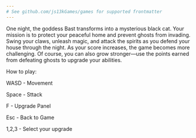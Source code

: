 ```yaml
---
# See github.com/js13kGames/games for supported frontmatter
---
```

One night, the goddess Bast transforms into a mysterious black cat. Your mission is to protect your peaceful home and prevent ghosts from invading. Swing your claws, unleash magic, and attack the spirits as you defend your house through the night. As your score increases, the game becomes more challenging. Of course, you can also grow stronger—use the points earned from defeating ghosts to upgrade your abilities.

How to play:

   WASD - Movement

   Space - Sttack

   F - Upgrade Panel

   Esc - Back to Game

   1,2,3 - Select your upgrade